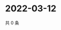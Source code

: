 # 2022-03-12

共 0 条

<!-- BEGIN WEIBO -->
<!-- 最后更新时间 Sat Mar 12 2022 13:00:37 GMT+0800 (China Standard Time) -->

<!-- END WEIBO -->
